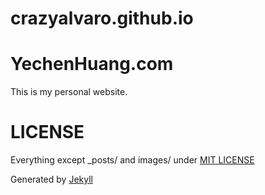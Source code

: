 crazyalvaro.github.io
=====================

# YechenHuang.com
This is my personal website.

# LICENSE
Everything except _posts/ and images/ under [MIT LICENSE](https://github.com/CrazyAlvaro/crazyalvaro.github.io/blob/master/LICENSE)


Generated by [Jekyll](https://github.com/jekyll/jekyll)
